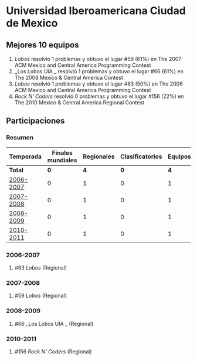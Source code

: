 # Universidad Iberoamericana Ciudad de Mexico

## Mejores 10 equipos

1. _Lobos_ resolvió 1 problemas y obtuvo el lugar #59 (61%) en The 2007 ACM Mexico and Central America Programming Contest
1. _Los Lobos UIA _ resolvió 1 problemas y obtuvo el lugar #66 (61%) en The 2008 Mexico & Central America Contest
1. _Lobos_ resolvió 1 problemas y obtuvo el lugar #63 (50%) en The 2006 ACM Mexico and Central America Programming Contest
1. _Rock N' Coders_ resolvió 0 problemas y obtuvo el lugar #156 (22%) en The 2010 Mexico & Central America Regional Contest

## Participaciones

### Resumen

| Temporada | Finales mundiales | Regionales | Clasificatorios | Equipos |
| --- | --- | --- | --- | --- |
| **Total** | **0** | **4** | **0** | **4** |
| [2006-2007](#2006-2007) | 0 | 1 | 0 | 1 |
| [2007-2008](#2007-2008) | 0 | 1 | 0 | 1 |
| [2008-2009](#2008-2009) | 0 | 1 | 0 | 1 |
| [2010-2011](#2010-2011) | 0 | 1 | 0 | 1 |

### 2006-2007

1. #63 _Lobos_ (Regional)

### 2007-2008

1. #59 _Lobos_ (Regional)

### 2008-2009

1. #66 _Los Lobos UIA _ (Regional)

### 2010-2011

1. #156 _Rock N' Coders_ (Regional)



